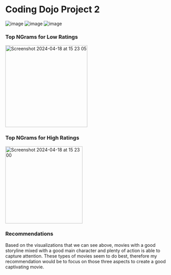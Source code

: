 # Coding Dojo Project 2
![image](https://github.com/sof2401/Project-2/assets/134681536/83f88e18-1f80-425f-a668-e8beb6272570)
![image](https://github.com/sof2401/Project-2/assets/134681536/7897e1fe-46ca-4846-bdae-5d090ff7506c)
![image](https://github.com/sof2401/Project-2/assets/134681536/238e68b0-9c0a-4a52-a559-f9601aef18ef)
### Top NGrams for Low Ratings 
<img width="256" alt="Screenshot 2024-04-18 at 15 23 05" src="https://github.com/sof2401/Project-2/assets/134681536/1823e799-c0cf-47c1-944c-2ddca2716e0a">

### Top NGrams for High Ratings
<img width="241" alt="Screenshot 2024-04-18 at 15 23 00" src="https://github.com/sof2401/Project-2/assets/134681536/d23f0ccb-b949-47dd-be0b-d7b9c6d1724a">

### Recommendations
Based on the visualizations that we can see above, movies with a good storyline mixed with a good main character and plenty of action is able to capture attention. These types of movies seem to do best, therefore my recommendation would be to focus on those three aspects to create a good captivating movie. 
